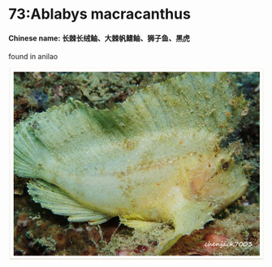 # 73:Ablabys macracanthus

#### Chinese name:  **长棘长绒鲉、大棘帆鳍鲉**、**狮子鱼**、**黑虎**

found in anilao

![](../.gitbook/assets/ablabys-macracanthus.jpg)


